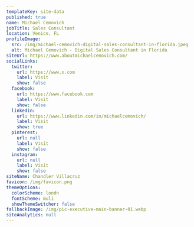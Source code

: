 ```yaml
---
templateKey: site-data
published: true
name: Michael Cemovich
jobTitle: Sales Consultant
location: Venice, FL
profileImage:
  src: /img/michael-cemovich-digital-sales-consultant-in-florida.jpeg
  alt: Michael Cemovich - Digital Sales Consultant in Florida
siteUrl: https://www.aboutmichaelcemovich.com/
socialLinks:
  twitter:
    url: https://www.x.com
    label: Visit
    show: false
  facebook:
    url: https://www.facebook.com
    label: Visit
    show: false
  linkedin:
    url: https://www.linkedin.com/in/michaelcemovich/
    label: Visit
    show: true
  pinterest:
    url: null
    label: Visit
    show: false
  instagram:
    url: null
    label: Visit
    show: false
siteName: Chandler Villacruz
favicon: /img/favicon.png
themeOptions:
  colorScheme: londn
  fontScheme: muli
  showThemeSwitcher: false
fallbackImage: /img/pic-executive-main-banner-01.webp
siteAnalytics: null
---
```

